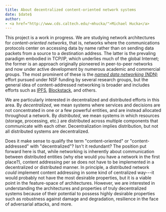 ```yaml
---
title: About decentralized content-oriented network systems
date: $date$
author:
- <a href="http://www.cds.caltech.edu/~mhucka/">Michael Hucka</a>
---
```


This project is a work in progress. We are studying network architectures for _content-oriented networks_, that is, networks where the communications protocols center on accessing data by name rather than on sending data packets from a source to a destination address.  The latter is the prevaling paradigm embodied in TCP/IP, which underlies much of the global Internet; the former is an approach originally pioneered in peer-to-peer networks and now under active development by numerous academic and commercial groups.  The most prominent of these is the [_named data networking_ (NDN)](http://named-data.net) effort pursued under NSF funding by several research groups, but the general idea of content-addressed networking is broader and includes efforts such as [IPFS](https://ipfs.io), [Blockstack](https://blockstack.org), and others.

We are particularly interested in decentralized and distributed efforts in this area.  By _decentralized_, we mean systems where services and decisions are not concentrated in one or a few powerful entities, and are instead allocated throughout a network.  By _distributed_, we mean systems in which resources (storage, processing, etc.) are distributed across multiple components that communicate with each other.  Decentralization implies distribution, but not all distributed systems are decentralized.

Does it make sense to qualify the term "content-oriented" or "content-addressed" with "decentralized"?  Isn't it redundant?  The position put forward here is that, while networking is inherently about communication between distributed entities (why else would you have a network in the first place?), content addressing per se does not have to be implemented in a decentralized or distributed manner.  In principle, a distributed network _could_ implement content addressing in some kind of centralized way---it would probably not have the most desirable properties, but it is a viable point in the feature-space of architectures.  However, we are interested in understanding the architectures and properties of truly decentralized systems because of their potential to possess highly desirable properties such as robustness against damage and degradation, resilience in the face of adversarial attacks, and more.
